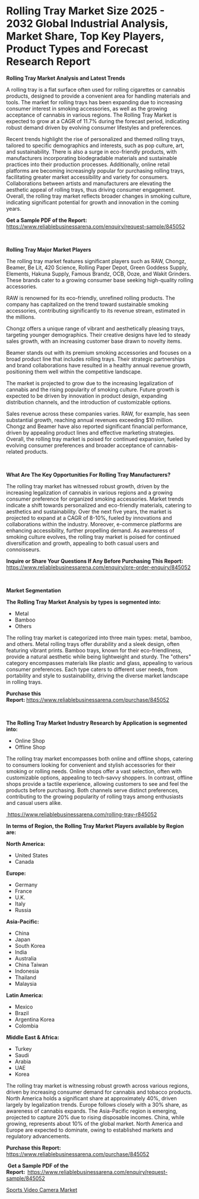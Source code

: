 <p><h1>Rolling Tray Market Size 2025 - 2032 Global Industrial Analysis, Market Share, Top Key Players, Product Types and Forecast Research Report</h1></p><p><strong>Rolling Tray Market Analysis and Latest Trends</strong></p>
<p><p>A rolling tray is a flat surface often used for rolling cigarettes or cannabis products, designed to provide a convenient area for handling materials and tools. The market for rolling trays has been expanding due to increasing consumer interest in smoking accessories, as well as the growing acceptance of cannabis in various regions. The Rolling Tray Market is expected to grow at a CAGR of 11.7% during the forecast period, indicating robust demand driven by evolving consumer lifestyles and preferences.</p><p>Recent trends highlight the rise of personalized and themed rolling trays, tailored to specific demographics and interests, such as pop culture, art, and sustainability. There is also a surge in eco-friendly products, with manufacturers incorporating biodegradable materials and sustainable practices into their production processes. Additionally, online retail platforms are becoming increasingly popular for purchasing rolling trays, facilitating greater market accessibility and variety for consumers. Collaborations between artists and manufacturers are elevating the aesthetic appeal of rolling trays, thus driving consumer engagement. Overall, the rolling tray market reflects broader changes in smoking culture, indicating significant potential for growth and innovation in the coming years.</p></p>
<p><strong>Get a Sample PDF of the Report:&nbsp;</strong> <a href="https://www.reliablebusinessarena.com/enquiry/request-sample/845052?utm_campaign=2264&utm_medium=2&utm_source=Github&utm_content=ia&utm_term=08022025&utm_id=rolling-tray">https://www.reliablebusinessarena.com/enquiry/request-sample/845052</a></p>
<p>&nbsp;</p>
<p><strong>Rolling Tray Major Market Players</strong></p>
<p><p>The rolling tray market features significant players such as RAW, Chongz, Beamer, Be Lit, 420 Science, Rolling Paper Depot, Green Goddess Supply, Elements, Hakuna Supply, Famous Brandz, OCB, Ooze, and Wakit Grinders. These brands cater to a growing consumer base seeking high-quality rolling accessories.</p><p>RAW is renowned for its eco-friendly, unrefined rolling products. The company has capitalized on the trend toward sustainable smoking accessories, contributing significantly to its revenue stream, estimated in the millions.</p><p>Chongz offers a unique range of vibrant and aesthetically pleasing trays, targeting younger demographics. Their creative designs have led to steady sales growth, with an increasing customer base drawn to novelty items.</p><p>Beamer stands out with its premium smoking accessories and focuses on a broad product line that includes rolling trays. Their strategic partnerships and brand collaborations have resulted in a healthy annual revenue growth, positioning them well within the competitive landscape.</p><p>The market is projected to grow due to the increasing legalization of cannabis and the rising popularity of smoking culture. Future growth is expected to be driven by innovation in product design, expanding distribution channels, and the introduction of customizable options.</p><p>Sales revenue across these companies varies. RAW, for example, has seen substantial growth, reaching annual revenues exceeding $10 million. Chongz and Beamer have also reported significant financial performance, driven by appealing product lines and effective marketing strategies. Overall, the rolling tray market is poised for continued expansion, fueled by evolving consumer preferences and broader acceptance of cannabis-related products.</p></p>
<p>&nbsp;</p>
<p><strong>What Are The Key Opportunities For Rolling Tray Manufacturers?</strong></p>
<p><p>The rolling tray market has witnessed robust growth, driven by the increasing legalization of cannabis in various regions and a growing consumer preference for organized smoking accessories. Market trends indicate a shift towards personalized and eco-friendly materials, catering to aesthetics and sustainability. Over the next five years, the market is projected to expand at a CAGR of 8-10%, fueled by innovations and collaborations within the industry. Moreover, e-commerce platforms are enhancing accessibility, further propelling demand. As awareness of smoking culture evolves, the rolling tray market is poised for continued diversification and growth, appealing to both casual users and connoisseurs.</p></p>
<p><strong>Inquire or Share Your Questions If Any Before Purchasing This Report:</strong> <a href="https://www.reliablebusinessarena.com/enquiry/pre-order-enquiry/845052?utm_campaign=2264&utm_medium=2&utm_source=Github&utm_content=ia&utm_term=08022025&utm_id=rolling-tray">https://www.reliablebusinessarena.com/enquiry/pre-order-enquiry/845052</a></p>
<p>&nbsp;</p>
<p><strong>Market Segmentation</strong></p>
<p><strong>The Rolling Tray Market Analysis by types is segmented into:</strong></p>
<p><ul><li>Metal</li><li>Bamboo</li><li>Others</li></ul></p>
<p><p>The rolling tray market is categorized into three main types: metal, bamboo, and others. Metal rolling trays offer durability and a sleek design, often featuring vibrant prints. Bamboo trays, known for their eco-friendliness, provide a natural aesthetic while being lightweight and sturdy. The "others" category encompasses materials like plastic and glass, appealing to various consumer preferences. Each type caters to different user needs, from portability and style to sustainability, driving the diverse market landscape in rolling trays.</p></p>
<p><strong>Purchase this Report:&nbsp;</strong><a href="https://www.reliablebusinessarena.com/purchase/845052?utm_campaign=2264&utm_medium=2&utm_source=Github&utm_content=ia&utm_term=08022025&utm_id=rolling-tray">https://www.reliablebusinessarena.com/purchase/845052</a></p>
<p>&nbsp;</p>
<p><strong>The Rolling Tray Market Industry Research by Application is segmented into:</strong></p>
<p><ul><li>Online Shop</li><li>Offline Shop</li></ul></p>
<p><p>The rolling tray market encompasses both online and offline shops, catering to consumers looking for convenient and stylish accessories for their smoking or rolling needs. Online shops offer a vast selection, often with customizable options, appealing to tech-savvy shoppers. In contrast, offline shops provide a tactile experience, allowing customers to see and feel the products before purchasing. Both channels serve distinct preferences, contributing to the growing popularity of rolling trays among enthusiasts and casual users alike.</p></p>
<p><a href="https://www.reliablebusinessarena.com/rolling-tray-r845052?utm_campaign=2264&utm_medium=2&utm_source=Github&utm_content=ia&utm_term=08022025&utm_id=rolling-tray">&nbsp;https://www.reliablebusinessarena.com/rolling-tray-r845052</a></p>
<p><strong>In terms of Region, the Rolling Tray Market Players available by Region are:</strong></p>
<p>
    <p> <strong> North America: </strong>
        <ul>
            <li>United States</li>
            <li>Canada</li>
        </ul>
        </p> 
    <p> <strong> Europe: </strong>
        <ul>
            <li>Germany</li>
            <li>France</li>
            <li>U.K.</li>
            <li>Italy</li>
            <li>Russia</li>
        </ul>
        </p> 
    <p> <strong> Asia-Pacific: </strong>
        <ul>
            <li>China</li>
            <li>Japan</li>
            <li>South Korea</li>
            <li>India</li>
            <li>Australia</li>
            <li>China Taiwan</li>
            <li>Indonesia</li>
            <li>Thailand</li>
            <li>Malaysia</li>
        </ul>
        </p> 
    <p> <strong> Latin America: </strong>
        <ul>
            <li>Mexico</li>
            <li>Brazil</li>
            <li>Argentina Korea</li>
            <li>Colombia</li>
        </ul>
        </p> 
    <p> <strong> Middle East & Africa: </strong>
        <ul>
            <li>Turkey</li>
            <li>Saudi</li>
            <li>Arabia</li>
            <li>UAE</li>
            <li>Korea</li>
        </ul>
    </p>
    </p>
<p><p>The rolling tray market is witnessing robust growth across various regions, driven by increasing consumer demand for cannabis and tobacco products. North America holds a significant share at approximately 40%, driven largely by legalization trends. Europe follows closely with a 30% share, as awareness of cannabis expands. The Asia-Pacific region is emerging, projected to capture 20% due to rising disposable incomes. China, while growing, represents about 10% of the global market. North America and Europe are expected to dominate, owing to established markets and regulatory advancements.</p></p>
<p><strong>Purchase this Report: </strong><a href="https://www.reliablebusinessarena.com/purchase/845052?utm_campaign=2264&utm_medium=2&utm_source=Github&utm_content=ia&utm_term=08022025&utm_id=rolling-tray">https://www.reliablebusinessarena.com/purchase/845052</a></p>
<p>&nbsp;<strong>Get a Sample PDF of the Report:&nbsp;&nbsp;</strong><a href="https://www.reliablebusinessarena.com/enquiry/request-sample/845052?utm_campaign=2264&utm_medium=2&utm_source=Github&utm_content=ia&utm_term=08022025&utm_id=rolling-tray">https://www.reliablebusinessarena.com/enquiry/request-sample/845052</a></p>
<p><strong></strong></p>
<p><p><a href="https://github.com/princessbartram3/Market-Research-Report-List-1/blob/main/sports-video-camera-market.md?utm_campaign=2264&utm_medium=2&utm_source=Github&utm_content=ia&utm_term=08022025&utm_id=rolling-tray">Sports Video Camera Market</a></p></p>